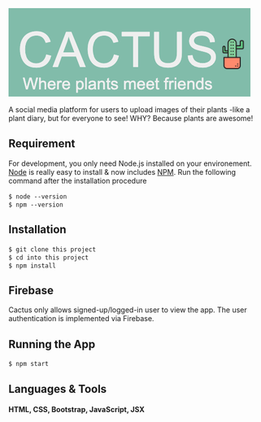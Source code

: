 ![Image of Logo](https://raw.githubusercontent.com/chuyunhuang/cactus_frontend/master/cactuslogo.png)

A social media platform for users to upload images of their plants -like a plant diary, but for everyone to see! WHY? Because plants are awesome!  

## Requirement

For development, you only need Node.js installed on your environement.
[Node](http://nodejs.org/) is really easy to install & now includes [NPM](https://npmjs.org/).
Run the following command after the installation procedure

    $ node --version  
    $ npm --version

## Installation

    $ git clone this project
    $ cd into this project
    $ npm install
    
## Firebase

Cactus only allows signed-up/logged-in user to view the app. 
The user authentication is implemented via Firebase. 
    
## Running the App

    $ npm start

## Languages & Tools
#### HTML, CSS, Bootstrap, JavaScript, JSX
